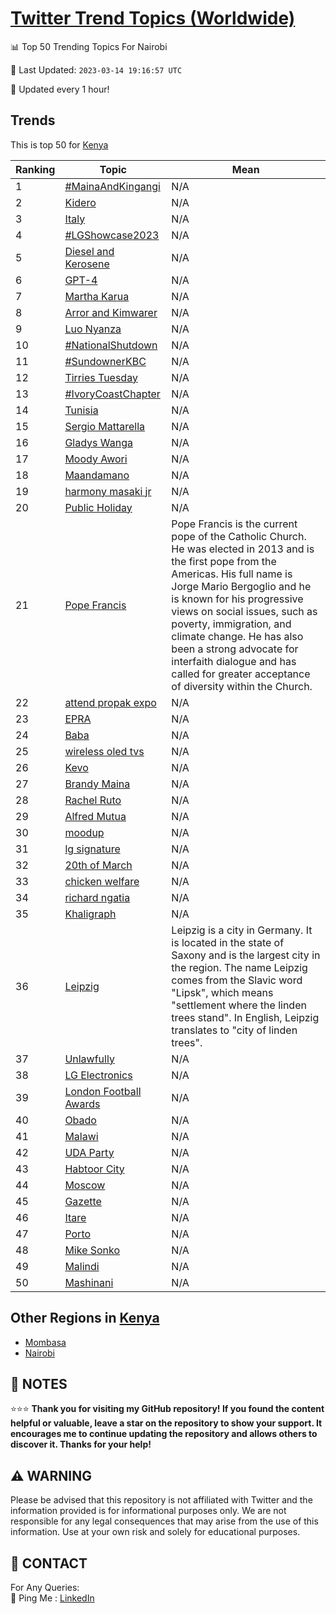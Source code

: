 [Twitter Trend Topics (Worldwide)](https://github.com/ErcinDedeoglu/Twitter-Trend-Topics)
==========


📊 Top 50 Trending Topics For Nairobi

📆 Last Updated: `2023-03-14 19:16:57 UTC`

🔧 Updated every 1 hour!


## Trends

This is top 50 for [Kenya](</Kenya>)

| Ranking | Topic | Mean |
| ------- | ------------ | ------------ |
| 1 | [#MainaAndKingangi](http://twitter.com/search?q=%23MainaAndKingangi) | N/A |
| 2 | [Kidero](http://twitter.com/search?q=Kidero) | N/A |
| 3 | [Italy](http://twitter.com/search?q=Italy) | N/A |
| 4 | [#LGShowcase2023](http://twitter.com/search?q=%23LGShowcase2023) | N/A |
| 5 | [Diesel and Kerosene](http://twitter.com/search?q=Diesel+and+Kerosene) | N/A |
| 6 | [GPT-4](http://twitter.com/search?q=GPT-4) | N/A |
| 7 | [Martha Karua](http://twitter.com/search?q=Martha+Karua) | N/A |
| 8 | [Arror and Kimwarer](http://twitter.com/search?q=Arror+and+Kimwarer) | N/A |
| 9 | [Luo Nyanza](http://twitter.com/search?q=Luo+Nyanza) | N/A |
| 10 | [#NationalShutdown](http://twitter.com/search?q=%23NationalShutdown) | N/A |
| 11 | [#SundownerKBC](http://twitter.com/search?q=%23SundownerKBC) | N/A |
| 12 | [Tirries Tuesday](http://twitter.com/search?q=Tirries+Tuesday) | N/A |
| 13 | [#IvoryCoastChapter](http://twitter.com/search?q=%23IvoryCoastChapter) | N/A |
| 14 | [Tunisia](http://twitter.com/search?q=Tunisia) | N/A |
| 15 | [Sergio Mattarella](http://twitter.com/search?q=Sergio+Mattarella) | N/A |
| 16 | [Gladys Wanga](http://twitter.com/search?q=Gladys+Wanga) | N/A |
| 17 | [Moody Awori](http://twitter.com/search?q=Moody+Awori) | N/A |
| 18 | [Maandamano](http://twitter.com/search?q=Maandamano) | N/A |
| 19 | [harmony masaki jr](http://twitter.com/search?q=harmony+masaki+jr) | N/A |
| 20 | [Public Holiday](http://twitter.com/search?q=Public+Holiday) | N/A |
| 21 | [Pope Francis](http://twitter.com/search?q=Pope+Francis) | Pope Francis is the current pope of the Catholic Church. He was elected in 2013 and is the first pope from the Americas. His full name is Jorge Mario Bergoglio and he is known for his progressive views on social issues, such as poverty, immigration, and climate change. He has also been a strong advocate for interfaith dialogue and has called for greater acceptance of diversity within the Church. |
| 22 | [attend propak expo](http://twitter.com/search?q=attend+propak+expo) | N/A |
| 23 | [EPRA](http://twitter.com/search?q=EPRA) | N/A |
| 24 | [Baba](http://twitter.com/search?q=Baba) | N/A |
| 25 | [wireless oled tvs](http://twitter.com/search?q=wireless+oled+tvs) | N/A |
| 26 | [Kevo](http://twitter.com/search?q=Kevo) | N/A |
| 27 | [Brandy Maina](http://twitter.com/search?q=Brandy+Maina) | N/A |
| 28 | [Rachel Ruto](http://twitter.com/search?q=Rachel+Ruto) | N/A |
| 29 | [Alfred Mutua](http://twitter.com/search?q=Alfred+Mutua) | N/A |
| 30 | [moodup](http://twitter.com/search?q=moodup) | N/A |
| 31 | [lg signature](http://twitter.com/search?q=lg+signature) | N/A |
| 32 | [20th of March](http://twitter.com/search?q=20th+of+March) | N/A |
| 33 | [chicken welfare](http://twitter.com/search?q=chicken+welfare) | N/A |
| 34 | [richard ngatia](http://twitter.com/search?q=richard+ngatia) | N/A |
| 35 | [Khaligraph](http://twitter.com/search?q=Khaligraph) | N/A |
| 36 | [Leipzig](http://twitter.com/search?q=Leipzig) | Leipzig is a city in Germany. It is located in the state of Saxony and is the largest city in the region. The name Leipzig comes from the Slavic word "Lipsk", which means "settlement where the linden trees stand". In English, Leipzig translates to "city of linden trees". |
| 37 | [Unlawfully](http://twitter.com/search?q=Unlawfully) | N/A |
| 38 | [LG Electronics](http://twitter.com/search?q=LG+Electronics) | N/A |
| 39 | [London Football Awards](http://twitter.com/search?q=London+Football+Awards) | N/A |
| 40 | [Obado](http://twitter.com/search?q=Obado) | N/A |
| 41 | [Malawi](http://twitter.com/search?q=Malawi) | N/A |
| 42 | [UDA Party](http://twitter.com/search?q=UDA+Party) | N/A |
| 43 | [Habtoor City](http://twitter.com/search?q=Habtoor+City) | N/A |
| 44 | [Moscow](http://twitter.com/search?q=Moscow) | N/A |
| 45 | [Gazette](http://twitter.com/search?q=Gazette) | N/A |
| 46 | [Itare](http://twitter.com/search?q=Itare) | N/A |
| 47 | [Porto](http://twitter.com/search?q=Porto) | N/A |
| 48 | [Mike Sonko](http://twitter.com/search?q=Mike+Sonko) | N/A |
| 49 | [Malindi](http://twitter.com/search?q=Malindi) | N/A |
| 50 | [Mashinani](http://twitter.com/search?q=Mashinani) | N/A |



## Other Regions in [Kenya](</Kenya>)

* [Mombasa](</Kenya/Mombasa.md>)
* [Nairobi](</Kenya/Nairobi.md>)



## 📝 NOTES

⭐⭐⭐ **Thank you for visiting my GitHub repository! If you found the content helpful or valuable, leave a star on the repository to show your support. It encourages me to continue updating the repository and allows others to discover it. Thanks for your help!**


## ⚠️ WARNING

Please be advised that this repository is not affiliated with Twitter and the information provided is for informational purposes only. We are not responsible for any legal consequences that may arise from the use of this information. Use at your own risk and solely for educational purposes.


## 📨 CONTACT

 For Any Queries:  
            🏓 Ping Me : [LinkedIn](https://www.linkedin.com/in/ercindedeoglu/)
